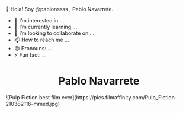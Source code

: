 👋 Hola! Soy @pablonssss , Pablo Navarrete.

- 👀 I’m interested in ...
- 🌱 I’m currently learning ...
- 💞️ I’m looking to collaborate on ...
- 📫 How to reach me ...
- 😄 Pronouns: ...
- ⚡ Fun fact: ...

<h1 align="center"> Pablo Navarrete </h1>
![Pulp Fiction best film ever](https://pics.filmaffinity.com/Pulp_Fiction-210382116-mmed.jpg)
